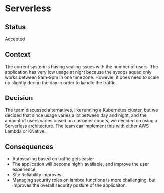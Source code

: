 # Serverless

## Status

Accepted

## Context

The current system is having scaling issues with the number of users.  The application has very low usage at night because the sysops squad only works between 9am-9pm in one time zone.  However, it does need to scale up slightly during the day in order to handle the traffic.

## Decision

The team discussed alternatives, like running a Kubernetes cluster, but we decided that since usage varies a lot between day and night, and the amount of users varies based on customer counts, we decided on using a Serverless architecture.  The team can implement this with either AWS Lambda or KNative.

## Consequences

* Autoscaling based on traffic gets easier
* The application will become highly available, and improve the user experience
* Site Reliability improves
* Managing security roles on lambda functions is more challenging, but improves the overall security posture of the applicaiton.
